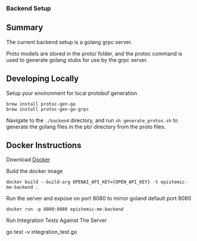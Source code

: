 ### Backend Setup

## Summary

The current backend setup is a golang grpc server. 

Proto models are stored in the proto/ folder, and the protoc command is used to generate golang stubs for use by the grpc server. 

## Developing Locally

Setup your environment for local protobuf generation

```
brew install protoc-gen-go
brew install protoc-gen-go-grpc
```

Navigate to the `./backend` directory, and run `sh generate_protos.sh` to generate the golang files in the pb/ directory from the
proto files. 

## Docker Instructions

Download [Docker](https://www.docker.com/products/docker-desktop/)

Build the docker image

`docker build --build-arg OPENAI_API_KEY={OPEN_API_KEY} -t epistemic-me-backend .`

Run the server and expose on port 8080 to mirror goland default port 8080

`docker run -p 8080:8080 epistemic-me-backend`

Run Integration Tests Against The Server

go test -v integration_test.go